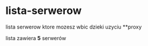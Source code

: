 # lista-serwerow
lista serwerow ktore mozesz wbic dzieki uzyciu **proxy

lista zawiera **5** serwerów
